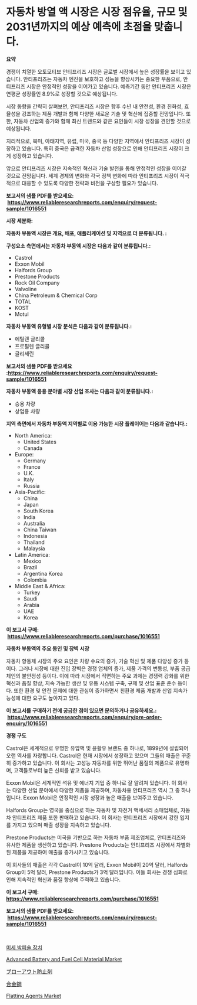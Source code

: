 <p><h1>자동차 방열 액 시장은 시장 점유율, 규모 및 2031년까지의 예상 예측에 초점을 맞춥니다.</h1></p><p><strong>요약</strong></p>
<p><p>경쟁이 치열한 오토모티브 안티프리즈 시장은 글로벌 시장에서 높은 성장률을 보이고 있습니다. 안티프리즈는 자동차 엔진을 보호하고 성능을 향상시키는 중요한 부품으로, 안티프리즈 시장은 안정적인 성장을 이어가고 있습니다. 예측기간 동안 안티프리즈 시장은 연평균 성장률인 8.9%로 성장할 것으로 예상됩니다.</p><p>시장 동향을 간략히 살펴보면, 안티프리즈 시장은 향후 수년 내 안전성, 환경 친화성, 효율성을 강조하는 제품 개발과 함께 다양한 새로운 기술 및 혁신에 집중할 전망입니다. 또한, 자동차 산업의 증가와 함께 최신 트렌드와 같은 요인들이 시장 성장을 견인할 것으로 예상됩니다.</p><p>지리적으로, 북미, 아태지역, 유럽, 미국, 중국 등 다양한 지역에서 안티프리즈 시장이 성장하고 있습니다. 특히 중국은 급격한 자동차 산업 성장으로 인해 안티프리즈 시장이 크게 성장하고 있습니다.</p><p>앞으로 안티프리즈 시장은 지속적인 혁신과 기술 발전을 통해 안정적인 성장을 이어갈 것으로 전망됩니다. 세계 경제의 변화와 각국 정책 변화에 따라 안티프리즈 시장이 적극적으로 대응할 수 있도록 다양한 전략과 비전을 구상할 필요가 있습니다.</p></p>
<p><strong>보고서의 샘플 PDF를 받으세요: &nbsp;<a href="https://www.reliableresearchreports.com/enquiry/request-sample/1016551">https://www.reliableresearchreports.com/enquiry/request-sample/1016551</a></strong></p>
<p><strong>시장 세분화:</strong></p>
<p><strong> 자동차 부동액 시장은 개요, 배포, 애플리케이션 및 지역으로 더 분류됩니다. :</strong></p>
<p><strong>구성요소 측면에서는 자동차 부동액 시장은 다음과 같이 분류됩니다.:</strong></p>
<p><ul><li>Castrol</li><li>Exxon Mobil</li><li>Halfords Group</li><li>Prestone Products</li><li>Rock Oil Company</li><li>Valvoline</li><li>China Petroleum & Chemical Corp</li><li>TOTAL</li><li>KOST</li><li>Motul</li></ul></p>
<p><strong> 자동차 부동액 유형별 시장 분석은 다음과 같이 분류됩니다.:</strong></p>
<p><ul><li>에틸렌 글리콜</li><li>프로필렌 글리콜</li><li>글리세린</li></ul></p>
<p><strong>보고서의 샘플 PDF를 받으세요 :<a href="https://www.reliableresearchreports.com/enquiry/request-sample/1016551">https://www.reliableresearchreports.com/enquiry/request-sample/1016551</a></strong></p>
<p><strong> 자동차 부동액 응용 분야별 시장 산업 조사는 다음과 같이 분류됩니다.:</strong></p>
<p><ul><li>승용 차량</li><li>상업용 차량</li></ul></p>
<p><strong>지역 측면에서 자동차 부동액 지역별로 이용 가능한 시장 플레이어는 다음과 같습니다.:</strong></p>
<p><ul>
    <li>
        North America:
        <ul>
            <li>United States</li>
            <li>Canada</li>
        </ul>
    </li>
    <li>
        Europe:
        <ul>
            <li>Germany</li>
            <li>France</li>
            <li>U.K.</li>
            <li>Italy</li>
            <li>Russia</li>
        </ul>
    </li>
    <li>
        Asia-Pacific:
        <ul>
            <li>China</li>
            <li>Japan</li>
            <li>South Korea</li>
            <li>India</li>
            <li>Australia</li>
            <li>China Taiwan</li>
            <li>Indonesia</li>
            <li>Thailand</li>
            <li>Malaysia</li>
        </ul>
    </li>
    <li>
        Latin America:
        <ul>
            <li>Mexico</li>
            <li>Brazil</li>
            <li>Argentina Korea</li>
            <li>Colombia</li>
        </ul>
    </li>
    <li>
        Middle East & Africa:
        <ul>
            <li>Turkey</li>
            <li>Saudi</li>
            <li>Arabia</li>
            <li>UAE</li>
            <li>Korea</li>
        </ul>
    </li>
    </ul></p>
<p><strong>이 보고서 구매: &nbsp;<a href="https://www.reliableresearchreports.com/purchase/1016551">https://www.reliableresearchreports.com/purchase/1016551</a></strong></p>
<p><strong>자동차 부동액의 주요 동인 및 장벽 시장</strong></p>
<p><p>자동차 항동제 시장의 주요 요인은 차량 수요의 증가, 기술 혁신 및 제품 다양성 증가 등이다. 그러나 시장에 대한 진입 장벽은 경쟁 업체의 증가, 제품 가격의 변동성, 부품 공급 체인의 불안정성 등이다. 이에 따라 시장에서 직면하는 주요 과제는 경쟁력 강화를 위한 혁신과 품질 향상, 지속 가능한 생산 및 유통 시스템 구축, 규제 및 산업 표준 준수 등이다. 또한 환경 및 안전 문제에 대한 관심이 증가하면서 친환경 제품 개발과 산업 지속가능성에 대한 요구도 높아지고 있다.</p></p>
<p><strong>이 보고서를 구매하기 전에 궁금한 점이 있으면 문의하거나 공유하세요.: &nbsp;<a href="https://www.reliableresearchreports.com/enquiry/pre-order-enquiry/1016551">https://www.reliableresearchreports.com/enquiry/pre-order-enquiry/1016551</a></strong></p>
<p><strong>경쟁 구도</strong></p>
<p><p>Castrol은 세계적으로 유명한 유압액 및 윤활유 브랜드 중 하나로, 1899년에 설립되어 오랜 역사를 자랑합니다. Castrol은 현재 시장에서 성장하고 있으며 그들의 매출은 꾸준히 증가하고 있습니다. 이 회사는 고성능 자동차를 위한 뛰어난 품질의 제품으로 유명하며, 고객들로부터 높은 신뢰를 받고 있습니다.</p><p>Exxon Mobil은 세계적인 석유 및 에너지 기업 중 하나로 잘 알려져 있습니다. 이 회사는 다양한 산업 분야에서 다양한 제품을 제공하며, 자동차용 안티프리즈 역시 그 중 하나입니다. Exxon Mobil은 안정적인 시장 성장과 높은 매출을 보여주고 있습니다.</p><p>Halfords Group는 영국을 중심으로 하는 자동차 및 자전거 액세서리 소매업체로, 자동차 안티프리즈 제품 또한 판매하고 있습니다. 이 회사는 안티프리즈 시장에서 강한 입지를 가지고 있으며 매출 성장을 지속하고 있습니다.</p><p>Prestone Products는 미국을 기반으로 하는 자동차 부품 제조업체로, 안티프리즈와 유사한 제품을 생산하고 있습니다. Prestone Products는 안티프리즈 시장에서 차별화된 제품을 제공하여 매출을 증가시키고 있습니다.</p><p>이 회사들의 매출은 각각 Castrol이 10억 달러, Exxon Mobil이 20억 달러, Halfords Group이 5억 달러, Prestone Products가 3억 달러입니다. 이들 회사는 경쟁 심화로 인해 지속적인 혁신과 품질 향상에 주력하고 있습니다.</p></p>
<p><strong>이 보고서 구매: &nbsp; <a href="https://www.reliableresearchreports.com/purchase/1016551">https://www.reliableresearchreports.com/purchase/1016551</a></strong></p>
<p><strong>보고서의 샘플 PDF를 받으세요: &nbsp;<a href="https://www.reliableresearchreports.com/enquiry/request-sample/1016551">https://www.reliableresearchreports.com/enquiry/request-sample/1016551</a></strong><strong></strong></p>
<p>&nbsp;</p>
<p><p><a href="https://github.com/vsckjg50460/Market-Research-Report-List-1/blob/main/2388902189019.md">미세 박피술 장치</a></p><p><a href="https://issuu.com/reportprime-2/docs/advanced-battery-and-fuel-cell-material-market-siz">Advanced Battery and Fuel Cell Material Market</a></p><p><a href="https://github.com/wkuactfdzwizk06/Market-Research-Report-List-1/blob/main/3547893189113.md">ブローアウト防止剤</a></p><p><a href="https://github.com/lrlmopnhwd79300/Market-Research-Report-List-1/blob/main/2676385189114.md">合金鋼</a></p><p><a href="https://valiant-lunge-8fe.notion.site/Flatting-Agents-Market-Size-Global-Industry-Overview-Market-Segmentation-and-Forecast-2024-to-203-13b9cb81ade549af8cb1da2dbd7da7a2">Flatting Agents Market</a></p></p>